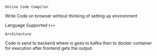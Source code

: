 ``` Online Code Compiler ```

Write Code on browser wihtout thinking of setting up environment 

Language Supported `C++`

```Architecture```

Code is send to backend where is goes to kafka then to docker container for execution after  frontend gets the output.




